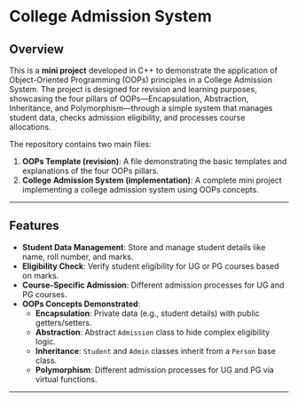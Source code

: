 # College Admission System

## Overview
This is a **mini project** developed in C++ to demonstrate the application of Object-Oriented Programming (OOPs) principles in a College Admission System. The project is designed for revision and learning purposes, showcasing the four pillars of OOPs—Encapsulation, Abstraction, Inheritance, and Polymorphism—through a simple system that manages student data, checks admission eligibility, and processes course allocations.

The repository contains two main files:
1. **OOPs Template (revision)**: A file demonstrating the basic templates and explanations of the four OOPs pillars.
2. **College Admission System (implementation)**: A complete mini project implementing a college admission system using OOPs concepts.

---

## Features
- **Student Data Management**: Store and manage student details like name, roll number, and marks.
- **Eligibility Check**: Verify student eligibility for UG or PG courses based on marks.
- **Course-Specific Admission**: Different admission processes for UG and PG courses.
- **OOPs Concepts Demonstrated**:
  - **Encapsulation**: Private data (e.g., student details) with public getters/setters.
  - **Abstraction**: Abstract `Admission` class to hide complex eligibility logic.
  - **Inheritance**: `Student` and `Admin` classes inherit from a `Person` base class.
  - **Polymorphism**: Different admission processes for UG and PG via virtual functions.

---
